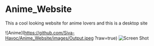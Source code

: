 # Anime_Website
This a cool looking website for anime lovers and this is a desktop site


![Anime](https://github.com/Siva-Havoc/Anime_Website/images/Output.jpeg ?raw=true)
![Screen Shot](output.jpeg)

